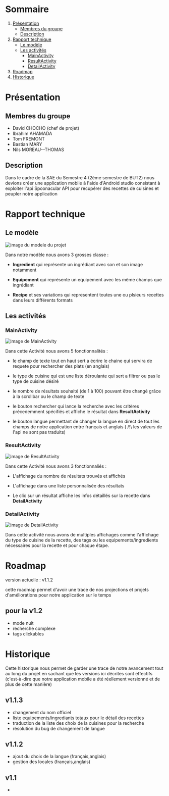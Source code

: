 # Sommaire

1. [Présentation](#présentation)
   - [Membres du groupe](#membres-du-groupe)
   - [Description](#description)
2. [Rapport technique](#rapport-technique)
   - [Le modèle](#le-modèle)
   - [Les activités](#les-activités)
     - [MainActivity](#mainactivity)
     - [ResultActivity](#resultactivity)
     - [DetailActivity](#detailactivity)
3. [Roadmap](#roadmap)
4. [Historique](#historique)

# Présentation

## Membres du groupe

- David CHOCHO (chef de projet)
- Ibrahim AHAMADA
- Tom FREMONT
- Bastian MARY
- Nils MOREAU--THOMAS

## Description
Dans le cadre de la SAE du Semestre 4 (2ème semestre de BUT2)
nous devions créer une application mobile à l'aide d'Android studio
consistant à exploiter l'api Spoonacular API pour recupérer des recettes
de cuisines et peupler notre application

# Rapport technique

## Le modèle

![image du modele du projet](assets/model.png)

Dans notre modèle nous avons 3 grosses classe : 

- __Ingredient__ qui représente un ingrédiant avec son et son image notamment

- __Equipement__ qui représente un equipement avec les même champs que ingrédiant

- __Recipe__ et ses variations qui representent toutes une ou plsieurs recettes dans leurs différents formats

## Les activités

### MainActivity

![image de MainActivity](assets/mainActivity.png)

Dans cette Activité nous avons 5 fonctionnalités :

- le champ de texte tout en haut sert a écrire le chaine qui servira de requete pour rechercher des plats (en anglais)

- le type de cuisine qui est une liste déroulante qui sert a filtrer ou pas le type de cuisine désiré

- le nombre de résultats souhaité (de 1 à 100) pouvant être changé grâce à la scrollbar ou le champ de texte 

- le bouton rechercher qui lance la recherche avec les critères précedemment spécifiés et affiche le résultat dans __ResultActivity__

- le bouton langue permettant de changer la langue en direct de tout les champs de notre application entre français et anglais ( /!\ les valeurs de l'api ne sont pas traduits)

### ResultActivity

![image de ResultActivity](assets/resultActivity.png)

Dans cette Activité nous avons 3 fonctionnaliés : 

- L'affichage du nombre de résultats trouvés et affichés

- L'affichage dans une liste personnalisée des résultats

- Le clic sur un résultat affiche les infos détaillés sur la recette dans __DetailActivity__

### DetailActivity

![image de DetailActivity](assets/detailActivity.png)

Dans cette activité nous avons de multiples affichages comme l'affichage du type de cuisine de la recette, des tags ou les equipements/ingredients nécessaires pour la recette et pour chaque étape.

# Roadmap
version actuelle : v1.1.2   

cette roadmap permet d'avoir une trace de nos projections et
projets d'améliorations pour notre application sur le temps

## pour la v1.2

- mode nuit
- recherche complexe
- tags clickables


# Historique

Cette historique nous permet de garder une trace de notre avancement
tout au long du projet en sachant que les versions ici décrites sont
effectifs
(c'est-à-dire que notre application mobile a été réellement versionné et de plus de cette manière)

## v1.1.3

- changement du nom officiel
- liste equipements/ingrediants totaux pour le détail des recettes
- traduction de la liste des choix de la cuisines pour la recherche
- résolution du bug de changement de langue

## v1.1.2

- ajout du choix de la langue (français,anglais)
- gestion des locales (français,anglais)

## v1.1

-
